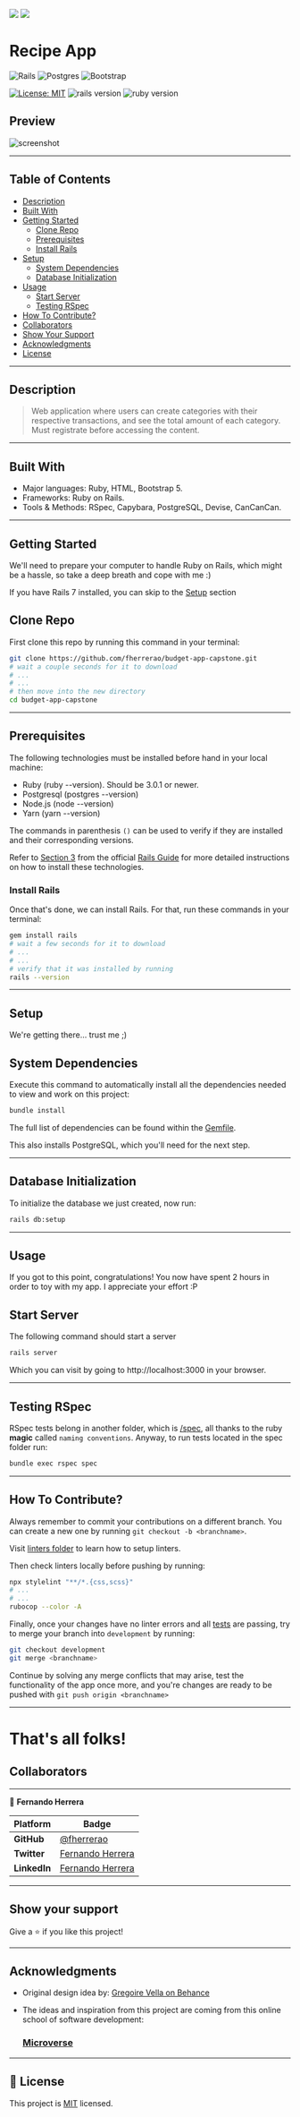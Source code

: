 
![](https://img.shields.io/static/v1?label=BY&message=fherrerao&color=purple)
![](https://img.shields.io/badge/Microverse-blueviolet)

# Recipe App
![Rails](https://img.shields.io/badge/rails-%23CC0000.svg?style=for-the-badge&logo=ruby-on-rails&logoColor=white)
![Postgres](https://img.shields.io/badge/postgres-%23316192.svg?style=for-the-badge&logo=postgresql&logoColor=white)
![Bootstrap](https://img.shields.io/badge/bootstrap-%23563D7C.svg?style=for-the-badge&logo=bootstrap&logoColor=white)

[![License: MIT](https://img.shields.io/badge/License-MIT-blue.svg)](./MIT.md)
![rails version](https://img.shields.io/badge/Rails-7-red)
![ruby version](https://img.shields.io/badge/Ruby-3.x-orange)

## Preview
![screenshot](./screenshoot.png)
<hr>

## Table of Contents

- [Description](#description)
- [Built With](#built-with)
- [Getting Started](#getting-started)
  - [Clone Repo](#clone-repo)
  - [Prerequisites](#prerequisites)
  - [Install Rails](#install-rails)
- [Setup](#setup)
  - [System Dependencies](#system-dependencies)
  - [Database Initialization](#database-initialization)
- [Usage](#usage)
  - [Start Server](#start-server)
  - [Testing RSpec](#testing-rspec)
- [How To Contribute?](#how-to-contribute)
- [Collaborators](#collaborators)
- [Show Your Support](#how-your-support)
- [Acknowledgments](#acknowledgments)
- [License](#license)
<hr>

## Description
> Web application where users can create categories with their respective transactions, and see the total amount of each category. Must registrate before accessing the content.
<hr>

## Built With

- Major languages: Ruby, HTML, Bootstrap 5.
- Frameworks: Ruby on Rails.
- Tools & Methods: RSpec, Capybara, PostgreSQL, Devise, CanCanCan.
<hr>

## Getting Started

We'll need to prepare your computer to handle Ruby on Rails, which might be a hassle, so take a deep breath and cope with me :)

If you have Rails 7 installed, you can skip to the [Setup](#setup) section

## Clone Repo

First clone this repo by running this command in your terminal:
~~~ bash
git clone https://github.com/fherrerao/budget-app-capstone.git
# wait a couple seconds for it to download
# ...
# ...
# then move into the new directory
cd budget-app-capstone
~~~

<hr>

## Prerequisites

The following technologies must be installed before hand in your local machine:

 - Ruby (ruby --version). Should be 3.0.1 or newer.
 - Postgresql (postgres --version)
 - Node.js (node --version)
 - Yarn (yarn --version)  

The commands in parenthesis `()` can be used to verify if they are installed and their corresponding versions.

Refer to [Section 3](https://guides.rubyonrails.org/v5.1/getting_started.html#:~:text=3%20Creating%20a%20New%20Rails%20Project) from the official [Rails Guide](https://rubyonrails.org/) for more detailed instructions on how to install these technologies.

### Install Rails
Once that's done, we can install Rails. For that, run these commands in your terminal:
~~~ bash
gem install rails
# wait a few seconds for it to download
# ...
# ...
# verify that it was installed by running
rails --version
~~~
<hr>

## Setup

We're getting there... trust me ;)

## System Dependencies

Execute this command to automatically install all the dependencies needed to view and work on this project:

~~~ bash
bundle install
~~~

The full list of dependencies can be found within the [Gemfile](Gemfile).

This also installs PostgreSQL, which you'll need for the next step.
<hr>

## Database Initialization
To initialize the database we just created, now run:
~~~ bash
rails db:setup
~~~
<hr>

## Usage
If you got to this point, congratulations! You now have spent 2 hours in order to toy with my app. I appreciate your effort :P

## Start Server
The following command should start a server
~~~ bash
rails server
~~~
Which you can visit by going to http://localhost:3000 in your browser.
<hr>

## Testing RSpec
RSpec tests belong in another folder, which is [/spec](/spec/), all thanks to the ruby **magic** called `naming conventions`.
Anyway, to run tests located in the spec folder run:
~~~ bash
bundle exec rspec spec
~~~
<hr>

## How To Contribute?

Always remember to commit your contributions on a different branch. You can create a new one by running `git checkout -b <branchname>`.

Visit [linters folder](.github/workflows/linters.yml) to learn how to setup linters.

Then check linters locally before pushing by running:
~~~ bash
npx stylelint "**/*.{css,scss}"
# ...
# ...
rubocop --color -A
~~~

Finally, once your changes have no linter errors and all [tests](#testing-rails) are passing, try to merge your branch into  `development` by running:
~~~ bash
git checkout development
git merge <branchname>
~~~
Continue by solving any merge conflicts that may arise, test the functionality of the app once more, and you're changes are ready to be pushed with `git push origin <branchname>`
<hr>

# That's all folks!

## Collaborators

<hr>

👤 **Fernando Herrera**

Platform | Badge |
 --- | --- |
 **GitHub**  | [@fherrerao](https://github.com/fherrerao)
 **Twitter** | [Fernando Herrera](https://www.linkedin.com/in/fherrerao/)
 **LinkedIn** | [Fernando Herrera](https://twitter.com/fherrera0206)

<hr>
 
## Show your support

Give a ⭐️ if you like this project!
<hr>

## Acknowledgments

- Original design idea by: [Gregoire Vella on Behance](https://www.behance.net/gregoirevella)

- The ideas and inspiration from this project are coming from this online school of software development:
  ### [Microverse](https://www.microverse.org/)


<hr>

## 📝 License

This project is [MIT](./LICENSE) licensed.
